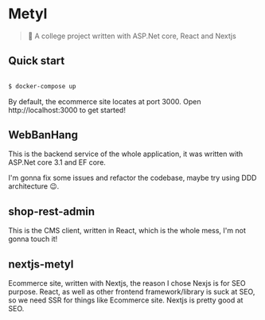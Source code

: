 # Metyl

> :rocket: A college project written with ASP.Net core, React and Nextjs

## Quick start

```bash

$ docker-compose up

```

By default, the ecommerce site locates at port 3000. Open http://localhost:3000 to get started!

## WebBanHang

This is the backend service of the whole application, it was written with ASP.Net core 3.1 and EF core.

I'm gonna fix some issues and refactor the codebase, maybe try using DDD architecture :wink:.

## shop-rest-admin

This is the CMS client, written in React, which is the whole mess, I'm not gonna touch it!

## nextjs-metyl

Ecommerce site, written with Nextjs, the reason I chose Nexjs is for SEO purpose. React, as well as other frontend framework/library is suck at SEO, so we need SSR for things like Ecommerce site. Nextjs is pretty good at SEO.

